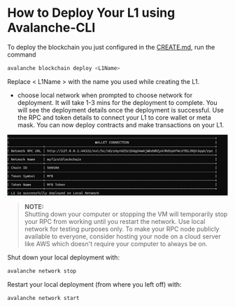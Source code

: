 # How to Deploy Your L1 using Avalanche-CLI

To deploy the blockchain you just configured in the  [CREATE.md](./CREATE.md), run the command 

```bash
avalanche blockchain deploy <L1Name>
```
Replace < L1Name > with the name you used while creating the L1.
- choose local network when prompted to choose network for deployment. It will take 1-3 mins for the deployment to complete. You will see the deployment details once the deployment is successful. Use the RPC and token details to connect your L1 to core wallet or meta mask. You can now deploy contracts and make transactions on your L1.

![L1 Deployed successfully](/public/wallet-connection.png)

> **NOTE:**  
> Shutting down your computer or stopping the VM will temporarily stop your RPC from working until you restart the network. 
> Use local network for testing purposes only.
>To make your RPC node publicly available to everyone, consider hosting your node on a cloud server like AWS which doesn't require your computer to always be on.


Shut down your local deployment with:
```bash
avalanche network stop
```

Restart your local deployment (from where you left off) with:
```bash
avalanche network start
```